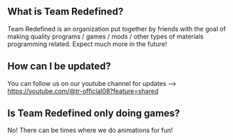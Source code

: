 ## What is Team Redefined?

Team Redefined is an organization put together by friends with the goal of making quality programs / games / mods / other types of materials programming related.
Expect much more in the future!


## How can I be updated?

You can follow us on our youtube channel for updates --> https://youtube.com/@tr-official08?feature=shared


## Is Team Redefined only doing games?

No! There can be times where we do animations for fun! 